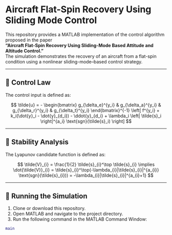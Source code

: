 # Aircraft Flat-Spin Recovery Using Sliding Mode Control

This repository provides a MATLAB implementation of the control algorithm proposed in the paper  
**“Aircraft Flat-Spin Recovery Using Sliding-Mode Based Attitude and Altitude Control.”**  
The simulation demonstrates the recovery of an aircraft from a flat-spin condition using a nonlinear sliding-mode–based control strategy.

---

## 🧩 Control Law

The control input is defined as:

$$
\tilde{u} = -
\begin{bmatrix}  
	g_{\delta_e}^{y_i} & g_{\delta_a}^{y_i} & g_{\delta_r}^{y_i} & g_{\delta_t}^{y_i}  
\end{bmatrix}^{-1}
\left[
f^{y_i} + k_i(\dot{y}_i - \dot{y}_{d_i}) - \ddot{y}_{d_i} + \lambda_i \left| \tilde{s}_i \right|^{a_i} \text{sgn}(\tilde{s}_i)
\right]
$$

---

## 📘 Stability Analysis

The Lyapunov candidate function is defined as:

$$
\tilde{V}_{i} = \frac{1}{2} \tilde{s}_{i}^\top \tilde{s}_{i}
\implies
\dot{\tilde{V}}_{i} = \tilde{s}_{i}^\top(-\lambda_{i}|\tilde{s}_{i}|^{a_{i}} \text{sgn}(\tilde{s}_{i}))
= -\lambda_{i}|\tilde{s}_{i}|^{a_{i}+1}
$$

---

## 🚀 Running the Simulation

1. Clone or download this repository.  
2. Open MATLAB and navigate to the project directory.  
3. Run the following command in the MATLAB Command Window:

```matlab
main
